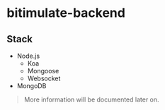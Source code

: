 # bitimulate-backend

## Stack
- Node.js
  - Koa
  - Mongoose
  - Websocket
- MongoDB

> More information will be documented later on.